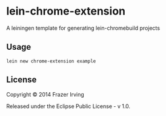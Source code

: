 # lein-chrome-extension

A leiningen template for generating lein-chromebuild projects

## Usage

    lein new chrome-extension example

## License

Copyright © 2014 Frazer Irving

Released under the Eclipse Public License - v 1.0.


